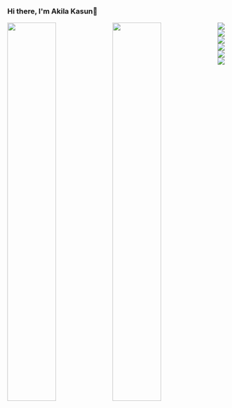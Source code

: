 ### Hi there, I'm Akila Kasun👋

<img align="left" width="47%" src="https://github-readme-stats.vercel.app/api?username=akilakasun1996&show_icons=true&theme=radical" />
<img align="left" width="47%" src="https://github-readme-stats.vercel.app/api/top-langs/?username=akilakasun1996&layout=compact" />

<img align="left" src="https://img.shields.io/badge/java-%23ED8B00.svg?style=for-the-badge&logo=java&logoColor=white" />
<img align="left" src="https://img.shields.io/badge/spring-%236DB33F.svg?style=for-the-badge&logo=spring&logoColor=white" />	
<img align="left" src="https://img.shields.io/badge/javascript-%23323330.svg?style=for-the-badge&logo=javascript&logoColor=%23F7DF1E" />
<img src="https://img.shields.io/badge/react-%2320232a.svg?style=for-the-badge&logo=react&logoColor=%2361DAFB" />

<img align="left" src="https://img.shields.io/badge/Oracle-F80000?style=for-the-badge&logo=oracle&logoColor=white" />
<img src="https://img.shields.io/badge/mysql-%2300f.svg?style=for-the-badge&logo=mysql&logoColor=white" />
